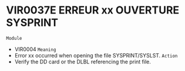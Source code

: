 # VIR0037E ERREUR xx OUVERTURE SYSPRINT
`Module`
- VIR0004
`Meaning`
- Error xx occurred when opening the file SYSPRINT/SYSLST.
`Action`
- Verify the DD card or the DLBL referencing the print file.
